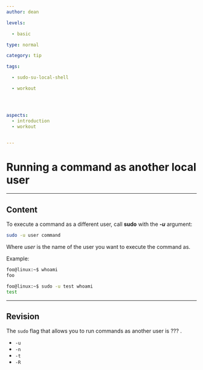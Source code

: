 ```yaml
---
author: dean

levels:

  - basic

type: normal

category: tip

tags:

  - sudo-su-local-shell

  - workout




aspects:
  - introduction
  - workout


---
```


# Running a command as another local user

---
## Content

To execute a command as a different user, call **sudo** with the ***-u*** argument:
```bash
sudo -u user command
```
Where *user* is the name of the user you want to execute the command as.

Example:
```bash
foo@linux:~$ whoami
foo

foo@linux:~$ sudo -u test whoami
test
```

---
## Revision

The `sudo` flag that allows you to run commands as another user is ??? .

* `-u`
* `-n`
* `-t`
* `-R`

 
 
 
